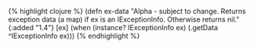 {% highlight clojure %}
(defn ex-data
  "Alpha - subject to change.
   Returns exception data (a map) if ex is an IExceptionInfo.
   Otherwise returns nil."
  {:added "1.4"}
  [ex]
  (when (instance? IExceptionInfo ex)
    (.getData ^IExceptionInfo ex)))
{% endhighlight %}
